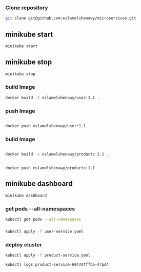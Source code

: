 
### Clone repository
```bash
git clone git@github.com:eslamelshenawy/microservices.git
```
## minikube start 
```bash
minikube start
```
## minikube stop
```bash
minikube stop
```
### build Image

```bash
docker build -t eslamelshenawy/user:1.1 .
```

### push Image

```bash

docker push eslamelshenawy/user:1.1 
```

### build Image

```bash

docker build -t eslamelshenawy/products:1.1 .
```

```push Image

docker push eslamelshenawy/products:1.1
```
## minikube dashboard
```bash
minikube dashboard
```
### get pods --all-namespaces

```bash
kubectl get pods --all-namespaces
```

### 

```bash
kubectl apply -f user-service.yaml 
```

### deploy cluster

```bash
kubectl apply -f product-service.yaml
```
```bash
kubectl logs product-service-6947dfffbb-47pd4 
```




